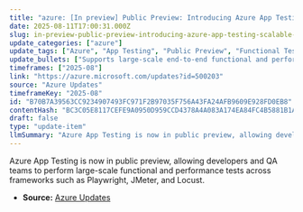 ```yaml
---
title: "azure: [In preview] Public Preview: Introducing Azure App Testing: Scalable End-to-end App Validation"
date: 2025-08-11T17:00:31.000Z
slug: in-preview-public-preview-introducing-azure-app-testing-scalable-end-to-end-app-validation
update_categories: ["azure"]
update_tags: ["Azure", "App Testing", "Public Preview", "Functional Testing", "Performance Testing", "Playwright", "JMeter", "Locust"]
update_bullets: ["Supports large-scale end-to-end functional and performance testing.", "Compatible with testing frameworks including Playwright, JMeter, and Locust.", "Aims to help identify issues across applications efficiently."]
timeframes: ["2025-08"]
link: "https://azure.microsoft.com/updates?id=500203"
source: "Azure Updates"
timeframeKey: "2025-08"
id: "B70B7A39563CC9234907493FC971F2B97035F756A43FA24AFB9609E928FD0EB8"
contentHash: "BC3C05E8117CEFE9A0950D959CCD4378A4A083A174EA84FC4B5881B1A70A66C1"
draft: false
type: "update-item"
llmSummary: "Azure App Testing is now in public preview, allowing developers and QA teams to perform large-scale functional and performance tests across frameworks such as Playwright, JMeter, and Locust."
---
```


Azure App Testing is now in public preview, allowing developers and QA teams to perform large-scale functional and performance tests across frameworks such as Playwright, JMeter, and Locust.

- **Source:** [Azure Updates](https://azure.microsoft.com/updates?id=500203)
